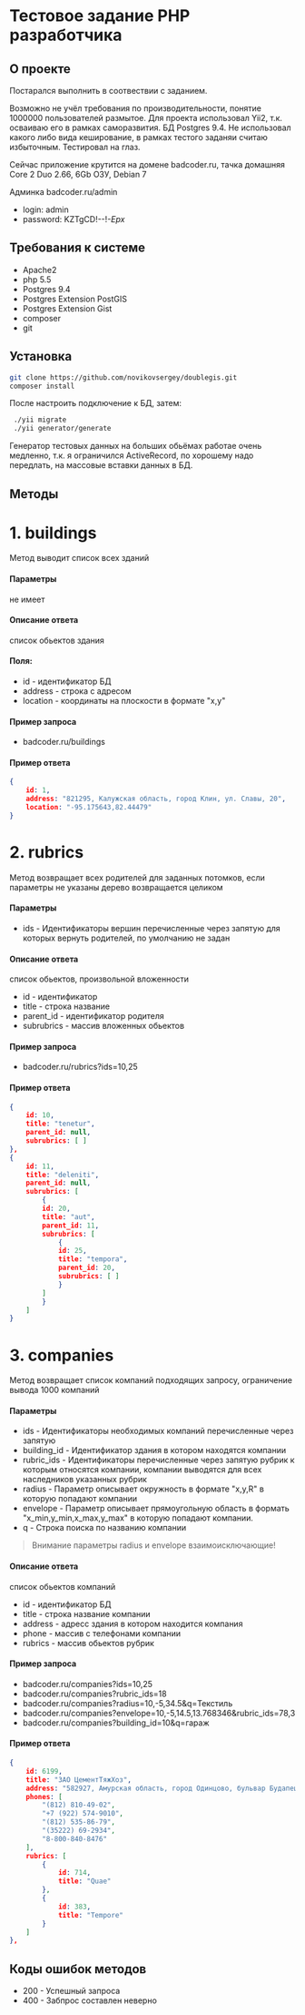 # Тестовое задание PHP разработчика
## О проекте
Постарался выполнить в соотвествии с заданием.

Возможно не учёл требования по производительности, понятие 1000000 пользователей размытое.
 Для проекта использовал Yii2, т.к. осваиваю его в рамках саморазвития. БД Postgres 9.4. Не использовал какого либо вида кеширование, в рамках тестого заданяи считаю избыточным. Тестировал на глаз.

Сейчас приложение крутится на домене badcoder.ru, тачка домашняя Core 2 Duo 2.66, 6Gb ОЗУ, Debian 7

Админка badcoder.ru/admin

- login: admin
- password: KZTgCD!--!_-Epx_

## Требования к системе
- Apache2
- php 5.5
- Postgres 9.4
- Postgres Extension PostGIS
- Postgres Extension Gist
- composer
- git
## Установка
```sh
git clone https://github.com/novikovsergey/doublegis.git
composer install
```
После настроить подключение к БД, затем:
```sh
 ./yii migrate
 ./yii generator/generate
```
Генератор тестовых данных на больших обьёмах работае очень медленно, т.к. я ограничился ActiveRecord, по хорошему надо передлать, на массовые вставки данных в БД.
## Методы
# 1. buildings
Метод выводит список всех зданий
#### Параметры 
не имеет
#### Описание ответа
список обьектов здания

#### Поля:
- id - идентификатор БД
- address - строка с адресом
- location - координаты на плоскости в формате "x,y"
#### Пример запроса
- badcoder.ru/buildings
#### Пример ответа
```json
{
	id: 1,
	address: "821295, Калужская область, город Клин, ул. Славы, 20",
	location: "-95.175643,82.44479"
}
```
# 2. rubrics
Метод возвращает всех родителей для заданных потомков, если параметры не указаны дерево возвращается целиком
#### Параметры

- ids - Идентификаторы вершин перечисленные через запятую  для которых вернуть родителей, по умолчанию не задан
#### Описание ответа
 список обьектов, произвольной вложенности

- id - идентификатор 
- title - строка название
- parent_id - идентификатор родителя
- subrubrics - массив вложенных обьектов

#### Пример запроса
- badcoder.ru/rubrics?ids=10,25

#### Пример ответа
```json
{
	id: 10,
	title: "tenetur",
	parent_id: null,
	subrubrics: [ ]
},
{
	id: 11,
	title: "deleniti",
	parent_id: null,
	subrubrics: [
		{
		id: 20,
		title: "aut",
		parent_id: 11,
		subrubrics: [
			{
			id: 25,
			title: "tempora",
			parent_id: 20,
			subrubrics: [ ]
			}
		]
		}
	]
}
```
# 3. companies
Метод возвращает список компаний подходящих запросу, ограничение вывода 1000 компаний
#### Параметры
- ids - Идентификаторы необходимых компаний перечисленные через запятую 
- building_id - Идентификатор здания в котором находятся компании
- rubric_ids -  Идентификаторы  перечисленные через запятую рубрик к которым относятся компании, компании  выводятся для всех наследников указанных рубрик
- radius - Параметр описывает окружность в формате "x,y,R" в которую попадают компании
- envelope - Параметр описывает прямоугольную область в формать "x_min,y_min,x_max,y_max" в которую попадают компании.
- q - Строка поиска по названию компании

> Внимание параметры radius и envelope взаимоисключающие!
#### Описание ответа
список обьектов компаний

- id - идентификатор БД
- title - строка название компании
- address - адресс здания в котором находится компания
- phone - массив с телефонами компании
- rubrics - массив обьектов рубрик
#### Пример запроса
- badcoder.ru/companies?ids=10,25
- badcoder.ru/companies?rubric_ids=18
- badcoder.ru/companies?radius=10,-5,34.5&q=Текстиль
- badcoder.ru/companies?envelope=10,-5,14.5,13.768346&rubric_ids=78,3
- badcoder.ru/companies?building_id=10&q=гараж

#### Пример ответа
```json
{
	id: 6199,
	title: "ЗАО ЦементТяжХоз",
	address: "582927, Амурская область, город Одинцово, бульвар Будапештсткая, 08",
	phones: [
		"(812) 810-49-02",
		"+7 (922) 574-9010",
		"(812) 535-86-79",
		"(35222) 69-2934",
		"8-800-840-8476"
	],
	rubrics: [
		{
			id: 714,
			title: "Quae"
		},
		{
			id: 383,
			title: "Tempore"
		}
	]
},
```

## Коды ошибок методов
- 200 - Успешный запроса
- 400 - Забпрос составлен неверно